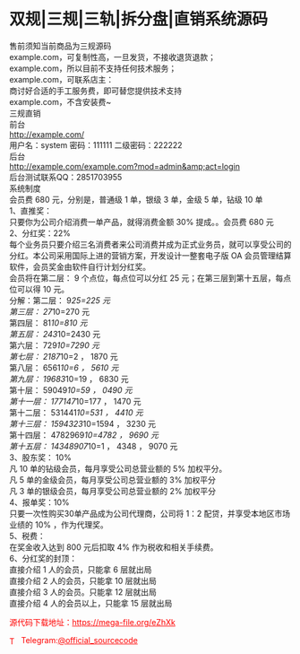 # 双规|三规|三轨|拆分盘|直销系统源码

售前须知当前商品为三规源码<br>example.com，可复制性高，一旦发货，不接收退货退款；<br>example.com，所以目前不支持任何技术服务；<br>example.com，可联系店主：<br>商讨好合适的手工服务费，即可替您提供技术支持<br>example.com，不含安装费~<br>三规直销<br>前台<br>http://example.com/<br>用户名：system 密码：111111 二级密码：222222<br>后台<br>http://example.com/example.com?mod=admin&amp;act=login<br>后台测试联系QQ：2851703955<br>系统制度<br>会员费 680 元，分别是，普通级 1 单，银级 3 单，金级 5 单，钻级 10 单<br>1、直推奖：<br>只要你为公司介绍消费一单产品，就得消费金额 30% 提成。。会员费 680 元<br>2、分红奖：22%<br>每个业务员只要介绍三名消费者来公司消费并成为正式业务员，就可以享受公司的分红。本公司采用国际上进的营销方案，开发设计一整套电子版 OA 会员管理结算软件，会员奖金由软件自行计划分红奖。<br>会员将在第二层： 9 个点位，每点位可以分红 25 元；在第三层到第十五层，每点位可以得 10 元。<br>分解：第二层： 9*25=225 元<br>第三层： 27*10=270 元<br>第四层： 81*10=810 元<br>第五层： 243*10=2430 元<br>第六层： 729*10=7290 元<br>第七层： 2187*10=2 ， 1870 元<br>第八层： 6561*10=6 ， 5610 元<br>第九层： 19683*10=19 ， 6830 元<br>第十层： 59049*10=59 ， 0490 元<br>第十一层： 177147*10=177 ， 1470 元<br>第十二层： 531441*10=531 ， 4410 元<br>第十三层： 1594323*10=1594 ， 3230 元<br>第十四层： 4782969*10=4782 ， 9690 元<br>第十五层： 14348907*10=1 ， 4348 ， 9070 元<br>3、股东奖： 10%<br>凡 10 单的钻级会员，每月享受公司总营业额的 5% 加权平分。<br>凡 5 单的金级会员，每月享受公司总营业额的 3% 加权平分<br>凡 3 单的银级会员，每月享受公司总营业额的 2% 加权平分<br>4、报单奖：10%<br>只要一次性购买30单产品成为公司代理商，公司将 1：2 配贷，并享受本地区市场业绩的 10% ，作为代理奖。<br>5、税费：<br>在奖金收入达到 800 元后扣取 4% 作为税收和相关手续费。<br>6、分红奖的封顶：<br>直接介绍 1 人的会员，只能拿 6 层就出局<br>直接介绍 2 人的会员，只能拿 10 层就出局<br>直接介绍 3 人的会员。只能拿 12 层就出局<br>直接介绍 4 人的会员以上，只能拿 15 层就出局<br>


<p style="color: red;">源代码下载地址：<a href="https://mega-file.org/eZhXk" style="color: red;">https://mega-file.org/eZhXk</a></p><p style="color: red;"><img src="https://cdn-icons-png.flaticon.com/512/2111/2111646.png" alt="Telegram Icon" style="width: 16px; vertical-align: middle; margin-right: 5px;">Telegram:<a href="https://t.me/official_sourcecode" style="color: red;">@official_sourcecode</a></p>